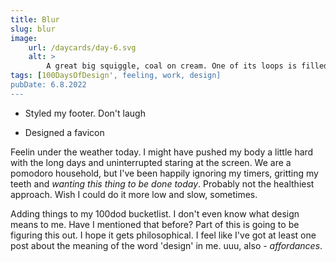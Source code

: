 ```yaml
---
title: Blur
slug: blur
image:
    url: /daycards/day-6.svg
    alt: >
        A great big squiggle, coal on cream. One of its loops is filled with flesh red. Text: "Day 6. 100 Days of Design", stacked neatly in the bottom left corner. The belly of the 6 yellow as a canary.
tags: [100DaysOfDesign', feeling, work, design]
pubDate: 6.8.2022
---
```


-   Styled my footer. Don't laugh

-   Designed a favicon

Feelin under the weather today. I might have pushed my body a little hard with the long days and uninterrupted staring at the screen. We are a pomodoro household, but I've been happily ignoring my timers, gritting my teeth and _wanting this thing to be done *today*_. Probably not the healthiest approach. Wish I could do it more low and slow, sometimes.

Adding things to my 100dod bucketlist. I don't even know what design means to me. Have I mentioned that before? Part of this is going to be figuring this out. I hope it gets philosophical. I feel like I've got at least one post about the meaning of the word 'design' in me. uuu, also - _affordances_.
